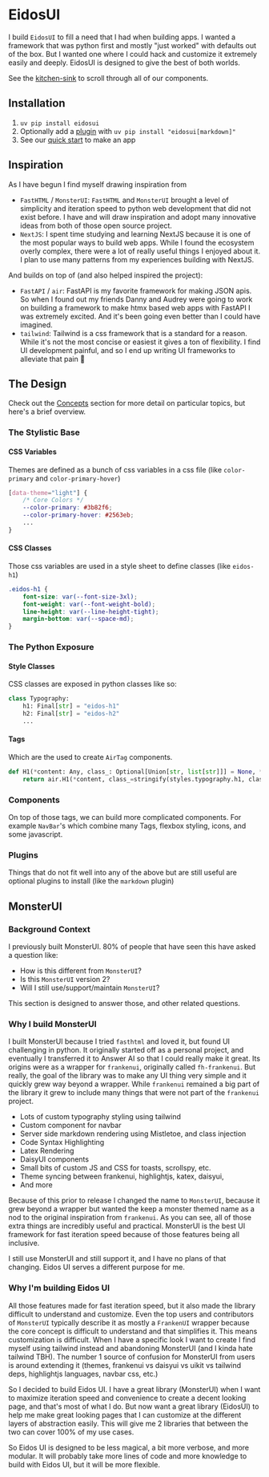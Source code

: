 # EidosUI

I build `EidosUI` to fill a need that I had when building apps.  I wanted a framework that was python first and mostly "just worked" with defaults out of the box.  But I wanted one where I could hack and customize it extremely easily and deeply.  EidosUI is designed to give the best of both worlds.

See the [kitchen-sink](/kitchen-sink) to scroll through all of our components.

## Installation

1. `uv pip install eidosui`
2. Optionally add a [plugin](/plugins) with `uv pip install "eidosui[markdown]"`
3. See our [quick start](/quick-start) to make an app

## Inspiration

As I have begun I find myself drawing inspiration from

- `FastHTML` / `MonsterUI`: `FastHTML` and `MonsterUI` brought a level of simplicity and iteration speed to python web development that did not exist before.  I have and will draw inspiration and adopt many innovative ideas from both of those open source project.
- `NextJS`: I spent time studying and learning NextJS because it is one of the most popular ways to build web apps.  While I found the ecosystem overly complex, there were a lot of really useful things I enjoyed about it.  I plan to use many patterns from my experiences building with NextJS.

And builds on top of (and also helped inspired the project):

- `FastAPI` / `air`:  FastAPI is my favorite framework for making JSON apis.  So when I found out my friends Danny and Audrey were going to work on building a framework to make htmx based web apps with FastAPI I was extremely excited.  And it's been going even better than I could have imagined.
- `tailwind`:  Tailwind is a css framework that is a standard for a reason.  While it's not the most concise or easiest it gives a ton of flexibility.  I find UI development painful, and so I end up writing UI frameworks to alleviate that pain 🤦

## The Design

Check out the [Concepts](/concepts) section for more detail on particular topics, but here's a brief overview.

### The Stylistic Base

#### CSS Variables

Themes are defined as a bunch of css variables in a css file (like `color-primary` and `color-primary-hover`)

```css
[data-theme="light"] {
    /* Core Colors */
    --color-primary: #3b82f6;
    --color-primary-hover: #2563eb;
    ...
}
```

#### CSS Classes

Those css variables are used in a style sheet to define classes (like `eidos-h1`)

```css
.eidos-h1 {
    font-size: var(--font-size-3xl);
    font-weight: var(--font-weight-bold);
    line-height: var(--line-height-tight);
    margin-bottom: var(--space-md);
}
```

### The Python Exposure

#### Style Classes

CSS classes are exposed in python classes like so:

```python
class Typography:
    h1: Final[str] = "eidos-h1"
    h2: Final[str] = "eidos-h2"
    ...
```

#### Tags

Which are the used to create `AirTag` components.

```python
def H1(*content: Any, class_: Optional[Union[str, list[str]]] = None, **kwargs: Any) -> air.Tag:
    return air.H1(*content, class_=stringify(styles.typography.h1, class_), **kwargs)
```

### Components

On top of those tags, we can build more complicated components.  For example `NavBar`'s which combine many Tags, flexbox styling, icons, and some javascript.

### Plugins

Things that do not fit well into any of the above but are still useful are optional plugins to install (like the `markdown` plugin)

## MonsterUI

### Background Context

I previously built MonsterUI.  80% of people that have seen this have asked a question like:

- How is this different from `MonsterUI`?
- Is this `MonsterUI` version 2?
- Will I still use/support/maintain `MonsterUI`?

This section is designed to answer those, and other related questions.

### Why I build MonsterUI

I built MonsterUI because I tried `fasthtml` and loved it, but found UI challenging in python.  It originally started off as a personal project, and eventually I transferred it to Answer AI so that I could really make it great.  Its origins were as a wrapper for `frankenui`, originally called `fh-frankenui`.  But really, the goal of the library was to make any UI thing very simple and it quickly grew way beyond a wrapper.  While `frankenui` remained a big part of the library it grew to include many things that were not part of the `frankenui` project.

- Lots of custom typography styling using tailwind
- Custom component for navbar
- Server side markdown rendering using Mistletoe, and class injection
- Code Syntax Highlighting
- Latex Rendering
- DaisyUI components
- Small bits of custom JS and CSS for toasts, scrollspy, etc.
- Theme syncing between frankenui, highlightjs, katex, daisyui,
- And more

Because of this prior to release I changed the name to `MonsterUI`, because it grew beyond a wrapper but wanted the keep a monster themed name as a nod to the original inspiration from `frankenui`.  As you can see, all of those extra things are incredibly useful and practical.  MonsterUI is the best UI framework for fast iteration speed because of those features being all inclusive.

I still use MonsterUI and still support it, and I have no plans of that changing.  Eidos UI serves a different purpose for me.

### Why I'm building Eidos UI

All those features made for fast iteration speed, but it also made the library difficult to understand and customize.  Even the top users and contributors of `MonsterUI` typically describe it as mostly a `FrankenUI` wrapper because the core concept is difficult to understand and that simplifies it.  This means customization is difficult.  When I have a specific look I want to create I find myself using tailwind instead and abandoning MonsterUI (and I kinda hate tailwind TBH).  The number 1 source of confusion for MonsterUI from users is around extending it (themes, frankenui vs daisyui vs uikit vs tailwind deps, highlightjs languages, navbar css, etc.)

So I decided to build Eidos UI.  I have a great library (MonsterUI) when I want to maximize iteration speed and convenience to create a decent looking page, and that's most of what I do.  But now want a great library (EidosUI) to help me make great looking pages that I can customize at the different layers of abstraction easily.  This will give me 2 libraries that between the two can cover 100% of my use cases.

So Eidos UI is designed to be less magical, a bit more verbose, and more modular.  It will probably take more lines of code and more knowledge to build with Eidos UI, but it will be more flexible.

